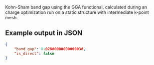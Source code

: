 Kohn-Sham band gap using the GGA functional, calculated during an charge optimization run on a static structure with intermediate k-point mesh.



## Example output in JSON

```json
{
    "band_gap": 0.02880000000000038, 
    "is_direct": false
}
```

